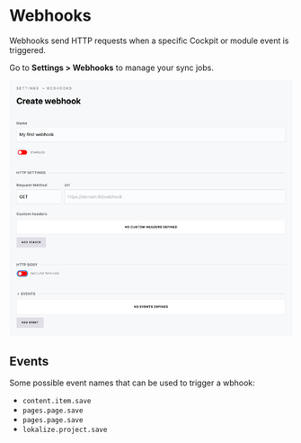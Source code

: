 # Webhooks

Webhooks send HTTP requests when a specific Cockpit or module event is triggered.

Go to **Settings > Webhooks** to manage your sync jobs.

![Screenshot of creating a webhook](./create-webhook.png)

## Events

Some possible event names that can be used to trigger a wbhook:

- `content.item.save`
- `pages.page.save`
- `pages.page.save`
- `lokalize.project.save`